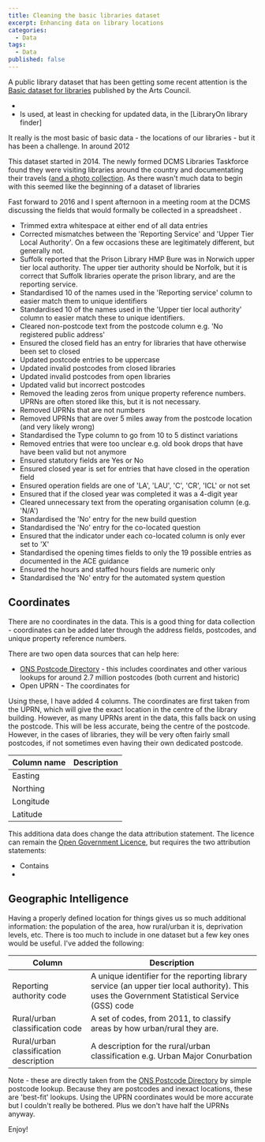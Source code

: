 ```yaml
---
title: Cleaning the basic libraries dataset
excerpt: Enhancing data on library locations
categories:
  - Data
tags:
  - Data
published: false
---
```


A public library dataset that has been getting some recent attention is the [Basic dataset for libraries]() published by the Arts Council.

- 
- Is used, at least in checking for updated data, in the [LibraryOn library finder]

It really is the most basic of basic data - the locations of our libraries - but it has been a challenge. In around 2012 

This dataset started in 2014. The newly formed DCMS Libraries Taskforce found they were visiting libraries around the country and documentating their travels ([and a photo collection](). As there wasn't much data to begin with this seemed like the beginning of a dataset of libraries

Fast forward to 2016 and I spent afternoon in a meeting room at the DCMS discussing the fields that would formally be collected in a spreadsheet .




- Trimmed extra whitespace at either end of all data entries
- Corrected mismatches between the 'Reporting Service' and 'Upper Tier Local Authority'. On a few occasions these are legitimately different, but generally not.
- Suffolk reported that the Prison Library HMP Bure was in Norwich upper tier local authority. The upper tier authority should be Norfolk, but it is correct that Suffolk libraries operate the prison library, and are the reporting service.
- Standardised 10 of the names used in the 'Reporting service' column to easier match them to unique identifiers
- Standardised 10 of the names used in the 'Upper tier local authority' column to easier match these to unique identifiers.
- Cleared non-postcode text from the postcode column e.g. 'No registered public address'
- Ensured the closed field has an entry for libraries that have otherwise been set to closed
- Updated postcode entries to be uppercase
- Updated invalid postcodes from closed libraries
- Updated invalid postcodes from open libraries
- Updated valid but incorrect postcodes
- Removed the leading zeros from unique property reference numbers. UPRNs are often stored like this, but it is not necessary.
- Removed UPRNs that are not numbers
- Removed UPRNs that are over 5 miles away from the postcode location (and very likely wrong)
- Standardised the Type column to go from 10 to 5 distinct variations
- Removed entries that were too unclear e.g. old book drops that have have been valid but not anymore
- Ensured statutory fields are Yes or No
- Ensured closed year is set for entries that have closed in the operation field
- Ensured operation fields are one of 'LA', 'LAU', 'C', 'CR', 'ICL' or not set
- Ensured that if the closed year was completed it was a 4-digit year
- Cleared unnecessary text from the operating organisation column (e.g. 'N/A')
- Standardised the 'No' entry for the new build question
- Standardised the 'No' entry for the co-located question
- Ensured that the indicator under each co-located column is only ever set to 'X'
- Standardised the opening times fields to only the 19 possible entries as documented in the ACE guidance
- Ensured the hours and staffed hours fields are numeric only
- Standardised the 'No' entry for the automated system question


## Coordinates

There are no coordinates in the data. This is a good thing for data collection - coordinates can be added later through the address fields, postcodes, and unique property reference numbers.

There are two open data sources that can help here:

- [ONS Postcode Directory]() - this includes coordinates and other various lookups for around 2.7 million postcodes (both current and historic)
- Open UPRN - The coordinates for 

Using these, I have added 4 columns. The coordinates are first taken from the UPRN, which will give the exact location in the centre of the library building. However, as many UPRNs arent in the data, this falls back on using the postcode. This will be less accurate, being the centre of the postcode. However, in the cases of libraries, they will be very often fairly small postcodes, if not sometimes even having their own dedicated postcode.

| Column name | Description |
| ----------- | ----------- |
| Easting     |             |
| Northing    |             |
| Longitude   |             |
| Latitude    |             |

This additiona data does change the data attribution statement. The licence can remain the [Open Government Licence](), but requires the two attribution statements:

- Contains
- 




## Geographic Intelligence

Having a properly defined location for things gives us so much additional information: the population of the area, how rural/urban it is, deprivation levels, etc. There is too much to include in one dataset but a few key ones would be useful. I've added the following:


| Column | Description |
| ------ | ----------- |
| Reporting authority code | A unique identifier for the reporting library service (an upper tier local authority). This uses the Government Statistical Service (GSS) code |
| Rural/urban classification code | A set of codes, from 2011, to classify areas by how urban/rural they are.|
| Rural/urban classification description | A description for the rural/urban classification e.g. Urban Major Conurbation |


Note - these are directly taken from the [ONS Postcode Directory](https://geoportal.statistics.gov.uk/datasets/265778cd85754b7e97f404a1c63aea04) by simple postcode lookup. Because they are postcodes and inexact locations, these are 'best-fit' lookups. Using the UPRN coordinates would be more accurate but I couldn't really be bothered. Plus we don't have half the UPRNs anyway.

Enjoy!